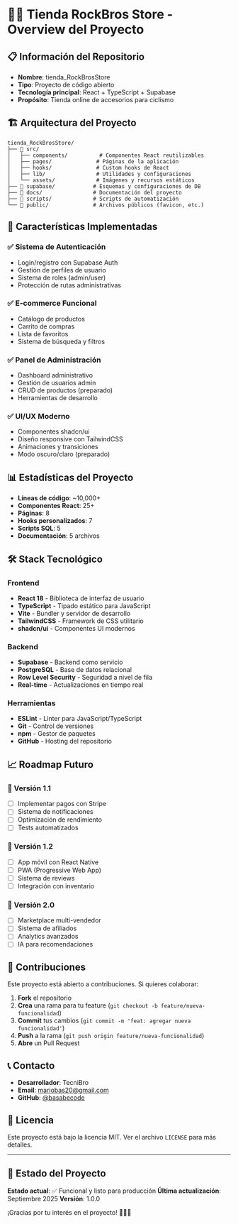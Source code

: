 # 🚴‍♂️ Tienda RockBros Store - Overview del Proyecto

## 📋 Información del Repositorio

- **Nombre**: tienda_RockBrosStore
- **Tipo**: Proyecto de código abierto
- **Tecnología principal**: React + TypeScript + Supabase
- **Propósito**: Tienda online de accesorios para ciclismo

## 🏗️ Arquitectura del Proyecto

```
tienda_RockBrosStore/
├── 📁 src/
│   ├── components/          # Componentes React reutilizables
│   ├── pages/              # Páginas de la aplicación
│   ├── hooks/              # Custom hooks de React
│   ├── lib/                # Utilidades y configuraciones
│   └── assets/             # Imágenes y recursos estáticos
├── 📁 supabase/            # Esquemas y configuraciones de DB
├── 📁 docs/                # Documentación del proyecto
├── 📁 scripts/             # Scripts de automatización
└── 📁 public/              # Archivos públicos (favicon, etc.)
```

## 🚀 Características Implementadas

### ✅ Sistema de Autenticación
- Login/registro con Supabase Auth
- Gestión de perfiles de usuario
- Sistema de roles (admin/user)
- Protección de rutas administrativas

### ✅ E-commerce Funcional
- Catálogo de productos
- Carrito de compras
- Lista de favoritos
- Sistema de búsqueda y filtros

### ✅ Panel de Administración
- Dashboard administrativo
- Gestión de usuarios admin
- CRUD de productos (preparado)
- Herramientas de desarrollo

### ✅ UI/UX Moderno
- Componentes shadcn/ui
- Diseño responsive con TailwindCSS
- Animaciones y transiciones
- Modo oscuro/claro (preparado)

## 📊 Estadísticas del Proyecto

- **Líneas de código**: ~10,000+
- **Componentes React**: 25+
- **Páginas**: 8
- **Hooks personalizados**: 7
- **Scripts SQL**: 5
- **Documentación**: 5 archivos

## 🛠️ Stack Tecnológico

### Frontend
- **React 18** - Biblioteca de interfaz de usuario
- **TypeScript** - Tipado estático para JavaScript
- **Vite** - Bundler y servidor de desarrollo
- **TailwindCSS** - Framework de CSS utilitario
- **shadcn/ui** - Componentes UI modernos

### Backend
- **Supabase** - Backend como servicio
- **PostgreSQL** - Base de datos relacional
- **Row Level Security** - Seguridad a nivel de fila
- **Real-time** - Actualizaciones en tiempo real

### Herramientas
- **ESLint** - Linter para JavaScript/TypeScript
- **Git** - Control de versiones
- **npm** - Gestor de paquetes
- **GitHub** - Hosting del repositorio

## 📈 Roadmap Futuro

### 🎯 Versión 1.1
- [ ] Implementar pagos con Stripe
- [ ] Sistema de notificaciones
- [ ] Optimización de rendimiento
- [ ] Tests automatizados

### 🎯 Versión 1.2
- [ ] App móvil con React Native
- [ ] PWA (Progressive Web App)
- [ ] Sistema de reviews
- [ ] Integración con inventario

### 🎯 Versión 2.0
- [ ] Marketplace multi-vendedor
- [ ] Sistema de afiliados
- [ ] Analytics avanzados
- [ ] IA para recomendaciones

## 🤝 Contribuciones

Este proyecto está abierto a contribuciones. Si quieres colaborar:

1. **Fork** el repositorio
2. **Crea** una rama para tu feature (`git checkout -b feature/nueva-funcionalidad`)
3. **Commit** tus cambios (`git commit -m 'feat: agregar nueva funcionalidad'`)
4. **Push** a la rama (`git push origin feature/nueva-funcionalidad`)
5. **Abre** un Pull Request

## 📞 Contacto

- **Desarrollador**: TecniBro
- **Email**: mariobas20@gmail.com
- **GitHub**: [@basabecode](https://github.com/basabecode)

## 📄 Licencia

Este proyecto está bajo la licencia MIT. Ver el archivo `LICENSE` para más detalles.

---

## 🎉 Estado del Proyecto

**Estado actual**: ✅ Funcional y listo para producción
**Última actualización**: Septiembre 2025
**Versión**: 1.0.0

¡Gracias por tu interés en el proyecto! 🚴‍♂️✨

